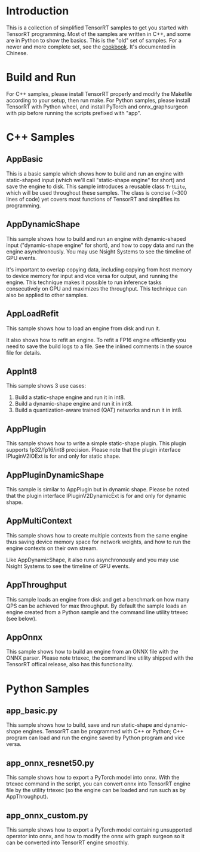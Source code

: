 # Introduction
This is a collection of simplified TensorRT samples to get you started with TensorRT programming.
Most of the samples are written in C++, and some are in Python to show the basics.
This is the "old" set of samples. For a newer and more complete set, see the [cookbook](../cookbook/README.md). It's documented in Chinese.

# Build and Run
For C++ samples, please install TensorRT properly and modify the Makefile according to your setup, then run make.
For Python samples, please install TensorRT with Python wheel, and install PyTorch and onnx_graphsurgeon with pip before running the scripts prefixed with "app".

# C++ Samples
## AppBasic
This is a basic sample which shows how to build and run an engine with static-shaped input (which we'll call "static-shape engine" for short) and save the engine to disk.
This sample introduces a reusable class <code>TrtLite</code>, which will be used throughout these samples. The class is concise (~300 lines of code) yet covers most functions of TensorRT and simplifies its programming.
## AppDynamicShape
This sample shows how to build and run an engine with dynamic-shaped input ("dynamic-shape engine" for short), and how to copy data and run the engine asynchronously. You may use Nsight Systems to see the timeline of GPU events.

It's important to overlap copying data, including copying from host memory to device memory for input and vice versa for output, and running the engine. This technique makes it possible to run inference tasks consecutively on GPU and maximizes the throughput. This technique can also be applied to other samples.
## AppLoadRefit
This sample shows how to load an engine from disk and run it.

It also shows how to refit an engine. To refit a FP16 engine efficiently you need to save the build logs to a file. See the inlined comments in the source file for details.
## AppInt8
This sample shows 3 use cases:
1. Build a static-shape engine and run it in int8.
2. Build a dynamic-shape engine and run it in int8.
3. Build a quantization-aware trained (QAT) networks and run it in int8.
## AppPlugin
This sample shows how to write a simple static-shape plugin. This plugin supports fp32/fp16/int8 precision. Please note that the plugin interface IPluginV2IOExt is for and only for static shape.
## AppPluginDynamicShape
This sample is similar to AppPlugin but in dynamic shape. Please be noted that the plugin interface IPluginV2DynamicExt is for and only for dynamic shape.
## AppMultiContext
This sample shows how to create multiple contexts from the same engine thus saving device memory space for network weights, and how to run the engine contexts on their own stream.

Like AppDynamicShape, it also runs asynchronously and you may use Nsight Systems to see the timeline of GPU events.
## AppThroughput
This sample loads an engine from disk and get a benchmark on how many QPS can be achieved for max throughput. By default the sample loads an engine created from a Python sample and the command line utility trtexec (see below).
## AppOnnx
This sample shows how to build an engine from an ONNX file with the ONNX parser. Please note trtexec, the command line utility shipped with the TensorRT offical release, also has this functionality.

# Python Samples
## app_basic.py
This sample shows how to build, save and run static-shape and dynamic-shape engines.
TensorRT can be programmed with C++ or Python; C++ program can load and run the engine saved by Python program and vice versa.
## app_onnx_resnet50.py
This sample shows how to export a PyTorch model into onnx. With the trtexec command in the script, you can convert onnx into TensorRT engine file by the utility trtexec (so the engine can be loaded and run such as by AppThroughput).
## app_onnx_custom.py
This sample shows how to export a PyTorch model containing unsupported operator into onnx, and how to modify the onnx with graph surgeon so it can be converted into TensorRT engine smoothly.
